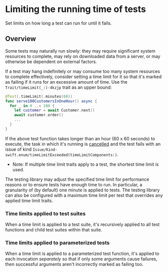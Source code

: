 # Limiting the running time of tests

<!--
This source file is part of the Swift.org open source project

Copyright (c) 2023-2024 Apple Inc. and the Swift project authors
Licensed under Apache License v2.0 with Runtime Library Exception

See https://swift.org/LICENSE.txt for license information
See https://swift.org/CONTRIBUTORS.txt for Swift project authors
-->

Set limits on how long a test can run for until it fails.

## Overview

Some tests may naturally run slowly: they may require significant system
resources to complete, may rely on downloaded data from a server, or may
otherwise be dependent on external factors.

If a test may hang indefinitely or may consume too many system resources to
complete effectively, consider setting a time limit for it so that it's marked
as failing if it runs for an excessive amount of time. Use the
``Trait/timeLimit(_:)-4kzjp`` trait as an upper bound:

```swift
@Test(.timeLimit(.minutes(60))
func serve100CustomersInOneHour() async {
  for _ in 0 ..< 100 {
    let customer = await Customer.next()
    await customer.order()
    ...
  }
}
```

If the above test function takes longer than an
hour (60 x 60 seconds) to execute, the task in which it's running is
[cancelled](https://developer.apple.com/documentation/swift/task/cancel())
and the test fails with an issue of kind
``Issue/Kind-swift.enum/timeLimitExceeded(timeLimitComponents:)``.

- Note: If multiple time limit traits apply to a test, the shortest time limit
  is used.

The testing library may adjust the specified time limit for performance reasons
or to ensure tests have enough time to run. In particular, a granularity of (by
default) one minute is applied to tests. The testing library can also be
configured with a maximum time limit per test that overrides any applied time
limit traits.

### Time limits applied to test suites

When a time limit is applied to a test suite, it's recursively applied to all
test functions and child test suites within that suite.

### Time limits applied to parameterized tests

When a time limit is applied to a parameterized test function, it's applied to
each invocation _separately_ so that if only some arguments cause failures, then
successful arguments aren't incorrectly marked as failing too.
